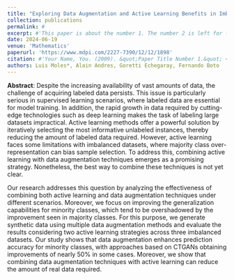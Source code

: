 ```yaml
---
title: "Exploring Data Augmentation and Active Learning Benefits in Imbalanced Datasets "
collection: publications
permalink: #
excerpt: #'This paper is about the number 1. The number 2 is left for future work.'
date: 2024-06-19
venue: 'Mathematics'
paperurl: 'https://www.mdpi.com/2227-7390/12/12/1898'
citation: #'Your Name, You. (2009). &quot;Paper Title Number 1.&quot; <i>Journal 1</i>. 1(1).'
authors: Luis Moles*, Alain Andres, Goretti Echegaray, Fernando Boto
---
```

**Abstract**: Despite the increasing availability of vast amounts of data, the challenge of acquiring labeled data persists. This issue is particularly serious in supervised learning scenarios, where labeled data are essential for model training. In addition, the rapid growth in data required by cutting-edge technologies such as deep learning makes the task of labeling large datasets impractical. Active learning methods offer a powerful solution by iteratively selecting the most informative unlabeled instances, thereby reducing the amount of labeled data required. However, active learning faces some limitations with imbalanced datasets, where majority class over-representation can bias sample selection. To address this, combining active learning with data augmentation techniques emerges as a promising strategy. Nonetheless, the best way to combine these techniques is not yet clear. 

Our research addresses this question by analyzing the effectiveness of combining both active learning and data augmentation techniques under different scenarios. Moreover, we focus on improving the generalization capabilities for minority classes, which tend to be overshadowed by the improvement seen in majority classes. For this purpose, we generate synthetic data using multiple data augmentation methods and evaluate the results considering two active learning strategies across three imbalanced datasets. Our study shows that data augmentation enhances prediction accuracy for minority classes, with approaches based on CTGANs obtaining improvements of nearly 50% in some cases. Moreover, we show that combining data augmentation techniques with active learning can reduce the amount of real data required.